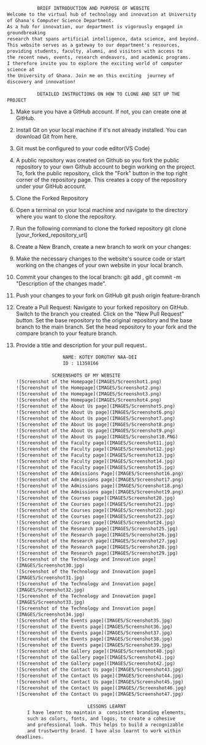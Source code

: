                BRIEF INTRODUCTION AND PURPOSE OF WEBSITE
    Welcome to the virtual hub of technology and innovation at University of Ghana's Computer Science Department.
    As a hub for innovation, our department is vigorously engaged in groundbreaking
    research that spans artificial intelligence, data science, and beyond. 
    This website serves as a gateway to our department's resources, 
    providing students, faculty, alumni, and visitors with access to 
    the recent news, events, research endeavors, and academic programs. 
    I therefore invite you to explore the exciting world of computer science at 
    the University of Ghana. Join me on this exciting  journey of discovery and innovation!

               DETAILED INSTRUCTIONS ON HOW TO CLONE AND SET UP THE PROJECT      
1.	Make sure you have a GitHub account. If not, you can create one at GitHub.
2.	Install Git on your local machine if it's not already installed. You can download Git from here.
3.	Git must be configured to your code editor(VS Code)
4.	A public repository was created on Github so you fork the public repository to your own Github account to begin working on the project.
To, fork the public repository, click the "Fork" button in the top right corner of the repository page. This creates a copy of the repository under your GitHub account.
5.	Clone the Forked Repository
6.	Open a terminal on your local machine and navigate to the directory where you want to clone the repository.
7.	Run the following command to clone the forked repository
git clone [your_forked_repository_url]
11.	Create a New Branch, create a new branch to work on your changes:
12.	Make the necessary changes to the website's source code or start working on the changes of your own website in your local branch.
13.	Commit your changes to the local branch:
git add , git commit -m "Description of the changes made".
14.	Push your changes to your fork on GitHub
git push origin feature-branch
15.	Create a Pull Request:
Navigate to your forked repository on GitHub.
Switch to the branch you created.
Click on the "New Pull Request" button.
Set the base repository to the original repository and the base branch to the main branch.
Set the head repository to your fork and the compare branch to your feature branch.
16.	Provide a title and description for your pull request..

                         NAME: KOTEY DOROTHY NAA-DEI 
                         ID : 11358166
    
                     SCREENSHOTS OF MY WEBSITE
        ![Screenshot of the Homepage](IMAGES/Screenshot1.png) 
        ![Screenshot of the Homepage](IMAGES/Screenshot2.png) 
        ![Screenshot of the Homepage](IMAGES/Screenshot3.png) 
        ![Screenshot of the Homepage](IMAGES/Screenshot4.png) 
        ![Screenshot of the About Us page](IMAGES/Screenshot5.png) 
        ![Screenshot of the About Us page](IMAGES/Screenshot6.png) 
        ![Screenshot of the About Us page](IMAGES/Screenshot7.png) 
        ![Screenshot of the About Us page](IMAGES/Screenshot8.png) 
        ![Screenshot of the About Us page](IMAGES/Screenshot9.png) 
        ![Screenshot of the About Us page](IMAGES/Screenshot10.PNG) 
        ![Screenshot of the Faculty page](IMAGES/Screenshot11.jpg) 
        ![Screenshot of the Faculty page](IMAGES/Screenshot12.jpg) 
        ![Screenshot of the Faculty page](IMAGES/Screenshot13.jpg) 
        ![Screenshot of the Faculty page](IMAGES/Screenshot14.jpg) 
        ![Screenshot of the Faculty page](IMAGES/Screenshot15.jpg) 
        ![Screenshot of the Admissions Page](IMAGES/Screenshot16.png) 
        ![Screenshot of the Admissions page](IMAGES/Screenshot17.png) 
        ![Screenshot of the Admissions page](IMAGES/Screenshot18.png) 
        ![Screenshot of the Admissions page](IMAGES/Screenshot19.png) 
        ![Screenshot of the Courses page](IMAGES/Screenshot20.jpg) 
        ![Screenshot of the Courses page](IMAGES/Screenshot21.jpg) 
        ![Screenshot of the Courses page](IMAGES/Screenshot22.jpg) 
        ![Screenshot of the Courses page](IMAGES/Screenshot23.jpg) 
        ![Screenshot of the Courses page](IMAGES/Screenshot24.jpg) 
        ![Screenshot of the Research page](IMAGES/Screenshot25.jpg) 
        ![Screenshot of the Research page](IMAGES/Screenshot26.jpg) 
        ![Screenshot of the Research page](IMAGES/Screenshot27.jpg) 
        ![Screenshot of the Research page](IMAGES/Screenshot28.jpg) 
        ![Screenshot of the Research page](IMAGES/Screenshot29.jpg) 
        ![Screenshot of the Technology and Innovation page](IMAGES/Screenshot30.jpg) 
        ![Screenshot of the Technology and Innovation page](IMAGES/Screenshot31.jpg) 
        ![Screenshot of the Technology and Innovation page](IMAGES/Screenshot32.jpg) 
        ![Screenshot of the Technology and Innovation page](IMAGES/Screenshot33.jpg) 
        ![Screenshot of the Technology and Innovation page](IMAGES/Screenshot34.jpg) 
        ![Screenshot of the Events page](IMAGES/Screenshot35.jpg) 
        ![Screenshot of the Events page](IMAGES/Screenshot36.jpg) 
        ![Screenshot of the Events page](IMAGES/Screenshot37.jpg) 
        ![Screenshot of the Events page](IMAGES/Screenshot38.jpg) 
        ![Screenshot of the Events page](IMAGES/Screenshot39.jpg) 
        ![Screenshot of the Gallery page](IMAGES/Screenshot40.jpg) 
        ![Screenshot of the Gallery page](IMAGES/Screenshot41.jpg) 
        ![Screenshot of the Gallery page](IMAGES/Screenshot42.jpg)
        ![Screenshot of the Contact Us page](IMAGES/Screenshot43.jpg) 
        ![Screenshot of the Contact Us page](IMAGES/Screenshot44.jpg) 
        ![Screenshot of the Contact Us page](IMAGES/Screenshot45.jpg) 
        ![Screenshot of the Contact Us page](IMAGES//Screenshot46.jpg) 
        ![Screenshot of the Contact Us page](IMAGES/Screenshot47.jpg) 

                                  LESSONS LEARNT
            I have learnt to maintain a  consistent branding elements,
            such as colors, fonts, and logos, to create a cohesive
            and professional look. This helps to build a recognizable 
            and trustworthy brand. I have also learnt to work within deadlines.
        
     
        
         

        

          






      